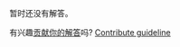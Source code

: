 
暂时还没有解答。

有兴趣[贡献你的解答](https://github.com/BFEdev/BFE.dev-solutions/blob/main/problem/create-lazyman_zh.md)吗? [Contribute guideline](https://github.com/BFEdev/BFE.dev-solutions#how-to-contribute)
